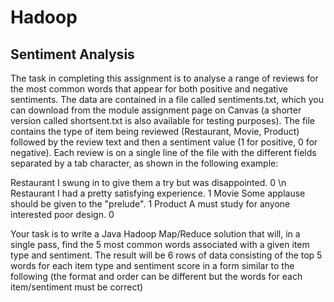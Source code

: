 # Hadoop


## Sentiment Analysis

The task in completing this assignment is to analyse a range of reviews for the most common words
that appear for both positive and negative sentiments. The data are contained in a file called
sentiments.txt, which you can download from the module assignment page on Canvas (a shorter
version called shortsent.txt is also available for testing purposes). The file contains the type of item
being reviewed (Restaurant, Movie, Product) followed by the review text and then a sentiment value
(1 for positive, 0 for negative). Each review is on a single line of the file with the different fields
separated by a tab character, as shown in the following example:

Restaurant I swung in to give them a try but was disappointed. 0 \n
Restaurant I had a pretty satisfying experience. 1
Movie Some applause should be given to the "prelude". 1
Product A must study for anyone interested poor design. 0

Your task is to write a Java Hadoop Map/Reduce solution that will, in a single pass, find the 5 most
common words associated with a given item type and sentiment. The result will be 6 rows of data
consisting of the top 5 words for each item type and sentiment score in a form similar to the
following (the format and order can be different but the words for each item/sentiment must be
correct)
